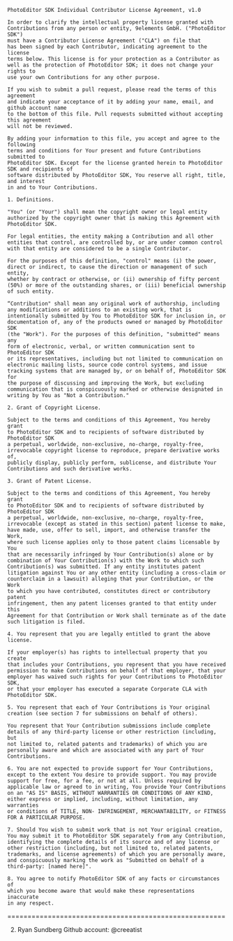     PhotoEditor SDK Individual Contributor License Agreement, v1.0

    In order to clarify the intellectual property license granted with
    Contributions from any person or entity, 9elements GmbH. ("PhotoEditor SDK")
    must have a Contributor License Agreement ("CLA") on file that
    has been signed by each Contributor, indicating agreement to the license
    terms below. This license is for your protection as a Contributor as
    well as the protection of PhotoEditor SDK; it does not change your rights to
    use your own Contributions for any other purpose.

    If you wish to submit a pull request, please read the terms of this agreement
    and indicate your acceptance of it by adding your name, email, and github account name
    to the bottom of this file. Pull requests submitted without accepting this agreement
    will not be reviewed.

    By adding your information to this file, you accept and agree to the following
    terms and conditions for Your present and future Contributions submitted to
    PhotoEditor SDK. Except for the license granted herein to PhotoEditor SDK and recipients of
    software distributed by PhotoEditor SDK, You reserve all right, title, and interest
    in and to Your Contributions.

    1. Definitions.

    "You" (or "Your") shall mean the copyright owner or legal entity
    authorized by the copyright owner that is making this Agreement with
    PhotoEditor SDK.

    For legal entities, the entity making a Contribution and all other
    entities that control, are controlled by, or are under common control
    with that entity are considered to be a single Contributor.

    For the purposes of this definition, "control" means (i) the power,
    direct or indirect, to cause the direction or management of such entity,
    whether by contract or otherwise, or (ii) ownership of fifty percent
    (50%) or more of the outstanding shares, or (iii) beneficial ownership
    of such entity.

    “Contribution" shall mean any original work of authorship, including
    any modifications or additions to an existing work, that is
    intentionally submitted by You to PhotoEditor SDK for inclusion in, or
    documentation of, any of the products owned or managed by PhotoEditor SDK
    (the "Work"). For the purposes of this definition, "submitted" means any
    form of electronic, verbal, or written communication sent to PhotoEditor SDK
    or its representatives, including but not limited to communication on
    electronic mailing lists, source code control systems, and issue
    tracking systems that are managed by, or on behalf of, PhotoEditor SDK for
    the purpose of discussing and improving the Work, but excluding
    communication that is conspicuously marked or otherwise designated in
    writing by You as "Not a Contribution."

    2. Grant of Copyright License.

    Subject to the terms and conditions of this Agreement, You hereby grant
    to PhotoEditor SDK and to recipients of software distributed by PhotoEditor SDK
    a perpetual, worldwide, non-exclusive, no-charge, royalty-free,
    irrevocable copyright license to reproduce, prepare derivative works of,
    publicly display, publicly perform, sublicense, and distribute Your
    Contributions and such derivative works.

    3. Grant of Patent License.

    Subject to the terms and conditions of this Agreement, You hereby grant
    to PhotoEditor SDK and to recipients of software distributed by PhotoEditor SDK
    a perpetual, worldwide, non-exclusive, no-charge, royalty-free,
    irrevocable (except as stated in this section) patent license to make,
    have made, use, offer to sell, import, and otherwise transfer the Work,
    where such license applies only to those patent claims licensable by You
    that are necessarily infringed by Your Contribution(s) alone or by
    combination of Your Contribution(s) with the Work to which such
    Contribution(s) was submitted. If any entity institutes patent
    litigation against You or any other entity (including a cross-claim or
    counterclaim in a lawsuit) alleging that your Contribution, or the Work
    to which you have contributed, constitutes direct or contributory patent
    infringement, then any patent licenses granted to that entity under this
    Agreement for that Contribution or Work shall terminate as of the date
    such litigation is filed.

    4. You represent that you are legally entitled to grant the above
    license.

    If your employer(s) has rights to intellectual property that you create
    that includes your Contributions, you represent that you have received
    permission to make Contributions on behalf of that employer, that your
    employer has waived such rights for your Contributions to PhotoEditor SDK,
    or that your employer has executed a separate Corporate CLA with PhotoEditor SDK.

    5. You represent that each of Your Contributions is Your original
    creation (see section 7 for submissions on behalf of others).

    You represent that Your Contribution submissions include complete
    details of any third-party license or other restriction (including, but
    not limited to, related patents and trademarks) of which you are
    personally aware and which are associated with any part of Your
    Contributions.

    6. You are not expected to provide support for Your Contributions,
    except to the extent You desire to provide support. You may provide
    support for free, for a fee, or not at all. Unless required by
    applicable law or agreed to in writing, You provide Your Contributions
    on an "AS IS" BASIS, WITHOUT WARRANTIES OR CONDITIONS OF ANY KIND,
    either express or implied, including, without limitation, any warranties
    or conditions of TITLE, NON- INFRINGEMENT, MERCHANTABILITY, or FITNESS
    FOR A PARTICULAR PURPOSE.

    7. Should You wish to submit work that is not Your original creation,
    You may submit it to PhotoEditor SDK separately from any Contribution,
    identifying the complete details of its source and of any license or
    other restriction (including, but not limited to, related patents,
    trademarks, and license agreements) of which you are personally aware,
    and conspicuously marking the work as "Submitted on behalf of a
    third-party: [named here]".

    8. You agree to notify PhotoEditor SDK of any facts or circumstances of
    which you become aware that would make these representations inaccurate
    in any respect.

======================================================

2. Ryan Sundberg
Github account: @creeatist
